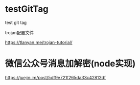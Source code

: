 # testGitTag
test git tag



trojan配置文件

https://tlanyan.me/trojan-tutorial/



# 微信公众号消息加解密(node实现)

https://juejin.im/post/5df9e721f265da33c42812df